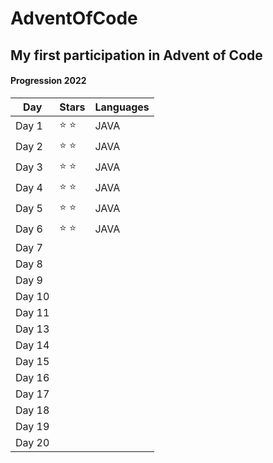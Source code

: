 # AdventOfCode

## My first participation in Advent of Code

#### Progression 2022

Day  | Stars | Languages
---- | ----- | ---------
Day 1 | ⭐ ⭐  | JAVA
Day 2 | ⭐ ⭐  | JAVA
Day 3 | ⭐ ⭐  | JAVA
Day 4 | ⭐ ⭐  | JAVA
Day 5 | ⭐ ⭐  | JAVA
Day 6 | ⭐ ⭐  | JAVA
Day 7 |       |
Day 8 |       |
Day 9 |       |
Day 10|       |
Day 11|       |
Day 13|       |
Day 14|       |
Day 15|       |
Day 16|       |
Day 17|       |
Day 18|       |
Day 19|       |
Day 20|       |
